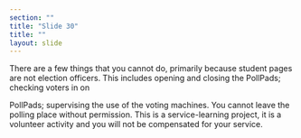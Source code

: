 ```yaml
---
section: ""
title: "Slide 30"
title: ""
layout: slide
---
```


There are a few things that you cannot do, primarily because student pages are not election officers.  This includes opening and closing the PollPads; checking voters in on 

PollPads; supervising the use of the voting machines.  You cannot leave the polling place without permission. This is a service-learning project, it is a volunteer activity and you will not be compensated for your service.
